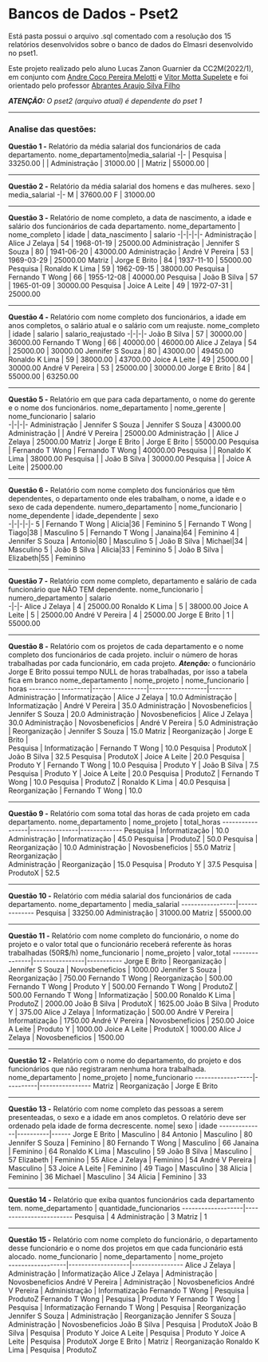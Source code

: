 # Bancos de Dados - Pset2
Está pasta possui o arquivo .sql comentado com a resolução dos 15 relatórios desenvolvidos sobre o banco de dados do Elmasri desenvolvido no pset1.

Este projeto realizado pelo aluno Lucas Zanon Guarnier da CC2M(2022/1), em conjunto com [Andre Coco Pereira Melotti](https://github.com/AndreMelotti) e [Vitor Motta Supelete](https://github.com/OCVitin) e foi orientado pelo professor [Abrantes Araujo Silva Filho](https://github.com/abrantesasf)

***ATENÇÃO:*** *O pset2 (arquivo atual) é dependente do pset 1*
***
### Analise das questões:
**Questão 1 -** Relatório da média salarial dos funcionários de cada departamento.
nome_departamento|media_salarial
-|-
| Pesquisa | 33250.00 |
| Administração | 31000.00 |
| Matriz | 55000.00 |
***
**Questão 2 -** Relatório da média salarial dos homens e das mulheres.
sexo | media_salarial
-|-
 M    |       37600.00
 F    |       31000.00

***
**Questão 3 -** Relatório de nome completo, a data de nascimento, a idade  e salário dos funcionários de cada departamento.
nome_departamento |  nome_completo   | idade | data_nascimento | salario 
-|-|-|-|-
 Administração     | Alice J Zelaya   |    54 | 1968-01-19      | 25000.00
 Administração     | Jennifer S Souza |    80 | 1941-06-20      | 43000.00
 Administração     | André V Pereira  |    53 | 1969-03-29      | 25000.00
 Matriz            | Jorge E Brito    |    84 | 1937-11-10      | 55000.00
 Pesquisa          | Ronaldo K Lima   |    59 | 1962-09-15      | 38000.00
 Pesquisa          | Fernando T Wong  |    66 | 1955-12-08      | 40000.00
 Pesquisa          | João B Silva     |    57 | 1965-01-09      | 30000.00
 Pesquisa          | Joice A Leite    |    49 | 1972-07-31      | 25000.00
***
**Questão 4 -** Relatório com nome completo dos funcionários, a idade em anos completos, o salário atual e o salário com um reajuste.
nome_completo   | idade | salario  | salario_reajustado 
-|-|-|-
 João B Silva     |    57 | 30000.00 |           36000.00
 Fernando T Wong  |    66 | 40000.00 |           46000.00
 Alice J Zelaya   |    54 | 25000.00 |           30000.00
 Jennifer S Souza |    80 | 43000.00 |           49450.00
 Ronaldo K Lima   |    59 | 38000.00 |           43700.00
 Joice A Leite    |    49 | 25000.00 |           30000.00
 André V Pereira  |    53 | 25000.00 |           30000.00
 Jorge E Brito    |    84 | 55000.00 |           63250.00
***
**Questão 5 -** Relatório em que para cada departamento, o nome do gerente e o nome dos funcionários.
nome_departamento |   nome_gerente   | nome_funcionario | salario  
-|-|-|-
 Administração     | Jennifer S Souza | Jennifer S Souza | 43000.00
 Administração     |                  | André V Pereira  | 25000.00
 Administração     |                  | Alice J Zelaya   | 25000.00
 Matriz            | Jorge E Brito    | Jorge E Brito    | 55000.00
 Pesquisa          | Fernando T Wong  | Fernando T Wong  | 40000.00
 Pesquisa          |                  | Ronaldo K Lima   | 38000.00
 Pesquisa          |                  | João B Silva     | 30000.00
 Pesquisa          |                  | Joice A Leite    | 25000.00
***
**Questão 6 -** Relatório com nome completo dos funcionários que têm dependentes, o departamento onde eles trabalham, o nome, a idade e o sexo de cada dependente.
 numero_departamento | nome_funcionario | nome_dependente | idade_dependente |   sexo    
-|-|-|-|-
5 | Fernando T Wong  | Alicia|36 | Feminino
5 | Fernando T Wong  | Tiago|38 | Masculino
5 | Fernando T Wong  | Janaina|64 | Feminino
4 | Jennifer S Souza | Antonio|80 | Masculino
5 | João B Silva     | Michael|34 | Masculino
5 | João B Silva     | Alicia|33 | Feminino
5 | João B Silva     | Elizabeth|55 | Feminino
***
**Questão 7 -** Relatório com nome completo, departamento e salário de cada funcionário que NÃO TEM dependente.
nome_funcionario | numero_departamento | salario  
-|-|-
 Alice J Zelaya   |                   4 | 25000.00
 Ronaldo K Lima   |                   5 | 38000.00
 Joice A Leite    |                   5 | 25000.00
 André V Pereira  |                   4 | 25000.00
 Jorge E Brito    |                   1 | 55000.00
 ***
**Questão 8 -** Relatório com os projetos de cada departamento e o nome completo dos funcionários de cada projeto. incluir o número de horas trabalhadas por cada funcionário, em cada projeto.
***Atenção:*** o funcionário Jorge E Brito possui tempo NULL de horas trabalhadas, por isso a tabela fica em branco
 nome_departamento |  nome_projeto   | nome_funcionario | horas 
-------------------|-----------------|------------------|-------
 Administração     | Informatização  | Alice J Zelaya   |  10.0
 Administração     | Informatização  | André V Pereira  |  35.0
 Administração     | Novosbeneficios | Jennifer S Souza |  20.0
 Administração     | Novosbeneficios | Alice J Zelaya   |  30.0
 Administração     | Novosbeneficios | André V Pereira  |   5.0
 Administração     | Reorganização   | Jennifer S Souza |  15.0
 Matriz            | Reorganização   | Jorge E Brito    |      
 Pesquisa          | Informatização  | Fernando T Wong  |  10.0
 Pesquisa          | ProdutoX        | João B Silva     |  32.5
 Pesquisa          | ProdutoX        | Joice A Leite    |  20.0
 Pesquisa          | Produto Y       | Fernando T Wong  |  10.0
 Pesquisa          | Produto Y       | João B Silva     |   7.5
 Pesquisa          | Produto Y       | Joice A Leite    |  20.0
 Pesquisa          | ProdutoZ        | Fernando T Wong  |  10.0
 Pesquisa          | ProdutoZ        | Ronaldo K Lima   |  40.0
 Pesquisa          | Reorganização   | Fernando T Wong  |  10.0
 ***
**Questão 9 -** Relatório com soma total das horas de cada projeto em cada departamento.
nome_departamento |  nome_projeto   | total_horas 
-----------------|---------------|-------------
 Pesquisa          | Informatização  |        10.0
 Administração     | Informatização  |        45.0
 Pesquisa          | ProdutoZ        |        50.0
 Pesquisa          | Reorganização   |        10.0
 Administração     | Novosbeneficios |        55.0
 Matriz            | Reorganização   |            
 Administração     | Reorganização   |        15.0
 Pesquisa          | Produto Y       |        37.5
 Pesquisa          | ProdutoX        |        52.5
***
**Questão 10 -** Relatório com média salarial dos funcionários de cada departamento.
 nome_departamento | media_salarial 
-----------------|--------------
 Pesquisa          |       33250.00
 Administração     |       31000.00
 Matriz            |       55000.00
***
**Questão 11 -** Relatório com nome completo do funcionário, o nome do projeto e o valor total que o funcionário receberá referente às horas trabalhadas (50R$/h)
 nome_funcionario |  nome_projeto   | valor_total 
---------------|----------------|-----------
 Jorge E Brito    | Reorganização   |            
 Jennifer S Souza | Novosbeneficios |     1000.00
 Jennifer S Souza | Reorganização   |      750.00
 Fernando T Wong  | Reorganização   |      500.00
 Fernando T Wong  | Produto Y       |      500.00
 Fernando T Wong  | ProdutoZ        |      500.00
 Fernando T Wong  | Informatização  |      500.00
 Ronaldo K Lima   | ProdutoZ        |     2000.00
 João B Silva     | ProdutoX        |     1625.00
 João B Silva     | Produto Y       |      375.00
 Alice J Zelaya   | Informatização  |      500.00
 André V Pereira  | Informatização  |     1750.00
 André V Pereira  | Novosbeneficios |      250.00
 Joice A Leite    | Produto Y       |     1000.00
 Joice A Leite    | ProdutoX        |     1000.00
 Alice J Zelaya   | Novosbeneficios |     1500.00
***
**Questão 12 -** Relatório com o nome do departamento, do projeto e dos funcionários que não registraram nenhuma hora trabalhada.
 nome_departamento | nome_projeto  | nome_funcionario 
------------------|----------|----------------
 Matriz            | Reorganização | Jorge E Brito
***
**Questão 13 -** Relatório com nome completo das pessoas a serem presenteadas, o sexo e a idade em anos completos. O relatório deve ser ordenado pela idade de forma decrescente.
nome|   sexo    | idade 
--------------|----------|------
 Jorge E Brito    | Masculino |    84
 Antonio          | Masculino |    80
 Jennifer S Souza | Feminino  |    80
 Fernando T Wong  | Masculino |    66
 Janaina          | Feminino  |    64
 Ronaldo K Lima   | Masculino |    59
 João B Silva     | Masculino |    57
 Elizabeth        | Feminino  |    55
 Alice J Zelaya   | Feminino  |    54
 André V Pereira  | Masculino |    53
 Joice A Leite    | Feminino  |    49
 Tiago            | Masculino |    38
 Alicia           | Feminino  |    36
 Michael          | Masculino |    34
 Alicia           | Feminino  |    33
 ***
 **Questão 14 -** Relatório que exiba quantos funcionários cada departamento tem.
 nome_departamento | quantidade_funcionarios 
-------------------|------------------------
 Pesquisa          |                       4
 Administração     |                       3
 Matriz            |                       1
  ***
 **Questão 15 -** Relatório com nome completo do funcionário, o departamento desse funcionário e o nome dos projetos em que cada funcionário está alocado.
 nome_funcionario | nome_departamento |  nome_projeto   
------------------|-------------------|----------------
 Alice J Zelaya   | Administração     | Informatização
 Alice J Zelaya   | Administração     | Novosbeneficios
 André V Pereira  | Administração     | Novosbeneficios
 André V Pereira  | Administração     | Informatização
 Fernando T Wong  | Pesquisa          | ProdutoZ
 Fernando T Wong  | Pesquisa          | Produto Y
 Fernando T Wong  | Pesquisa          | Informatização
 Fernando T Wong  | Pesquisa          | Reorganização
 Jennifer S Souza | Administração     | Reorganização
 Jennifer S Souza | Administração     | Novosbeneficios
 João B Silva     | Pesquisa          | ProdutoX
 João B Silva     | Pesquisa          | Produto Y
 Joice A Leite    | Pesquisa          | Produto Y
 Joice A Leite    | Pesquisa          | ProdutoX
 Jorge E Brito    | Matriz            | Reorganização
 Ronaldo K Lima   | Pesquisa          | ProdutoZ